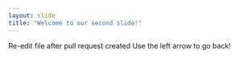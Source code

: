```yaml
---
layout: slide
title: "Welcome to our second slide!"
---
```

Re-edit file after pull request created
Use the left arrow to go back!
